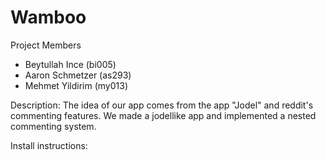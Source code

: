 # Wamboo


Project Members
- Beytullah Ince (bi005)
- Aaron Schmetzer (as293)
- Mehmet Yildirim (my013)

Description:
The idea of our app comes from the app "Jodel" and reddit's commenting features.
We made a jodellike app and implemented a nested commenting system.

Install instructions:
